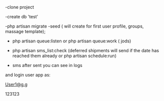 -clone project

-create db 'test'

-php artisan migrate -seed  ( will create for first user profile, groups, massage template);

- php artisan queue:listen or php artisan queue:work  ( jods)

- php artisan sms_list:check   (deferred shipments will send if the date has reached them already or php artisan schedule:run)

- sms after sent you can see in logs

and login user  app as:

User1@g.g

123123
